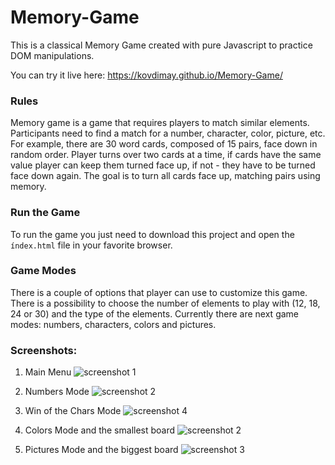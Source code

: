 # Memory-Game

This is a classical Memory Game created with pure Javascript to practice DOM manipulations.

You can try it live here: https://kovdimay.github.io/Memory-Game/

### Rules
Memory game is a game that requires players to match similar elements. Participants need to find a match for a number, character, color, picture, etc. For example, there are 30 word cards, composed of 15 pairs, face down in random order. Player turns over two cards at a time, if cards have the same value player can keep them turned face up, if not - they have to be turned face down again. The goal is to turn all cards face up, matching pairs using memory.

### Run the Game
To run the game you just need to download this project and open the ```índex.html``` file in your favorite browser. 

### Game Modes
There is a couple of options that player can use to customize this game. There is a possibility to choose the number of elements to play with (12, 18, 24 or 30) and the type of the elements. Currently there are next game modes: numbers, characters, colors and pictures.

### Screenshots:
1. Main Menu
![screenshot 1](https://cloud.githubusercontent.com/assets/26466644/25872722/0b0aae80-350c-11e7-9567-9be74f1c37ea.png)

2. Numbers Mode
![screenshot 2](https://cloud.githubusercontent.com/assets/26466644/25826080/b8ea205c-3445-11e7-83ec-73777be393cf.png)

3. Win of the Chars Mode
![screenshot 4](https://cloud.githubusercontent.com/assets/26466644/25826087/bc61e1c0-3445-11e7-9d26-9f630dba2fdb.png)

4. Colors Mode and the smallest board
![screenshot 2](https://cloud.githubusercontent.com/assets/26466644/25872721/0aff308c-350c-11e7-86f9-b906156c3c82.png)

5. Pictures Mode and the biggest board
![screenshot 3](https://cloud.githubusercontent.com/assets/26466644/25872720/0add6182-350c-11e7-84b7-95f3b8e8f5fd.png)
